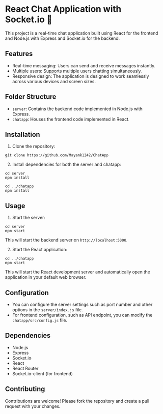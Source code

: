 # React Chat Application with Socket.io  🚀
 
This project is a real-time chat application built using React for the frontend and Node.js with Express and Socket.io for the backend.

## Features

- Real-time messaging: Users can send and receive messages instantly.
- Multiple users: Supports multiple users chatting simultaneously.
- Responsive design: The application is designed to work seamlessly across various devices and screen sizes.

## Folder Structure

- `server`: Contains the backend code implemented in Node.js with Express.
- `chatapp`: Houses the frontend code implemented in React.

## Installation

1. Clone the repository:

```
git clone https://github.com/Mayank1242/ChatApp
```

2. Install dependencies for both the server and chatapp:

```
cd server
npm install

cd ../chatapp
npm install
```

## Usage

1. Start the server:

```
cd server
npm start
```

This will start the backend server on `http://localhost:5000`.

2. Start the React application:

```
cd ../chatapp
npm start
```

This will start the React development server and automatically open the application in your default web browser.

## Configuration

- You can configure the server settings such as port number and other options in the `server/index.js` file.
- For frontend configuration, such as API endpoint, you can modify the `chatapp/src/config.js` file.

## Dependencies

- Node.js
- Express
- Socket.io
- React
- React Router
- Socket.io-client (for frontend)

## Contributing

Contributions are welcome! Please fork the repository and create a pull request with your changes.

